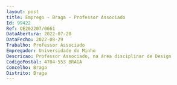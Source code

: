```yaml
--- 
layout: post
title: Emprego - Braga - Professor Associado
Id: 99422
Ref: OE202207/0661
DataAbertura: 2022-07-20
DataFecho: 2022-08-29
Trabalho: Professor Associado
Empregador: Universidade do Minho
Descricao: Professor Associado, na área disciplinar de Design
CodigoPostal: 4704-553 BRAGA
Concelho: Braga
Distrito: Braga
--- 
```

